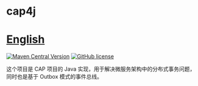 # cap4j 　　　　　　　　　　　　　　　　　　　　[English](https://github.com/netcorepal/cap4j/blob/main/README.md)

[![Maven Central Version](https://img.shields.io/maven-central/v/io.github.netcorepal/cap4j)](https://central.sonatype.com/artifact/io.github.netcorepal/cap4j)
[![GitHub license](https://img.shields.io/badge/license-MIT-blue.svg)](https://github.com/netcorepal/cap4j/blob/main/LICENSE)

这个项目是 CAP 项目的 Java 实现，用于解决微服务架构中的分布式事务问题，同时也是基于 Outbox 模式的事件总线。
